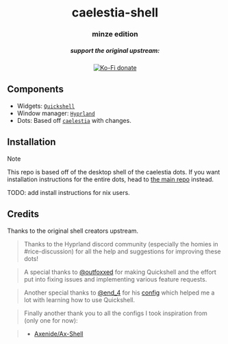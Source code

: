 <h1 align=center>caelestia-shell</h1>
<h3 align=center>minze edition</h3>
<h5 align=center>support the original upstream:</h5>
<div align=center>
  
[![Ko-Fi donate](https://img.shields.io/badge/donate-kofi?style=for-the-badge&logo=ko-fi&logoColor=ffffff&label=ko-fi&labelColor=101418&color=f16061&link=https%3A%2F%2Fko-fi.com%2Fsoramane)](https://ko-fi.com/soramane)

</div>

## Components

-   Widgets: [`Quickshell`](https://quickshell.outfoxxed.me)
-   Window manager: [`Hyprland`](https://hyprland.org)
-   Dots: Based off [`caelestia`](https://github.com/caelestia-dots) with changes.

## Installation

> [!NOTE]
> This repo is based off of the desktop shell of the caelestia dots. If you want installation instructions
> for the entire dots, head to [the main repo](https://github.com/caelestia-dots/caelestia) instead.

TODO: add install instructions for nix users.

## Credits

Thanks to the original shell creators upstream.

> Thanks to the Hyprland discord community (especially the homies in #rice-discussion) for all the help and suggestions
for improving these dots!

> A special thanks to [@outfoxxed](https://github.com/outfoxxed) for making Quickshell and the effort put into fixing issues
and implementing various feature requests.

> Another special thanks to [@end_4](https://github.com/end-4) for his [config](https://github.com/end-4/dots-hyprland)
which helped me a lot with learning how to use Quickshell.

> Finally another thank you to all the configs I took inspiration from (only one for now):

> -   [Axenide/Ax-Shell](https://github.com/Axenide/Ax-Shell)
